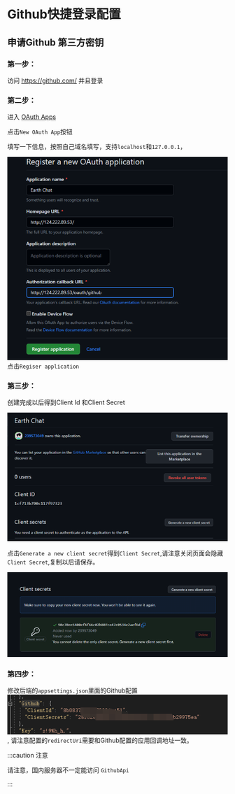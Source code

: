 # Github快捷登录配置

## 申请Github 第三方密钥

### 第一步：

访问 https://github.com/ 并且登录

### 第二步：

进入 [OAuth Apps](https://github.com/settings/developers) 

点击`New OAuth App`按钮

填写一下信息，按照自己域名填写，支持`localhost`和`127.0.0.1`，

![image](./img/github-oauth2-0001.png)
点击`Regiser application`

### 第三步：

创建完成以后得到Client Id 和Client Secret

![Alt text](./img/github-oauth2-0002.png)

点击`Generate a new client secret`得到`Client Secret`,请注意关闭页面会隐藏`Client Secret`,复制以后请保存。

![Alt text](./img/github-oauth2-0003.png)

### 第四步：

修改后端的`appsettings.json`里面的Github配置
![Alt text](./img/github-oauth2-0004.png),
请注意配置的`redirectUri`需要和Github配置的应用回调地址一致。

:::caution 注意

请注意，国内服务器不一定能访问 `GithubApi`

:::
